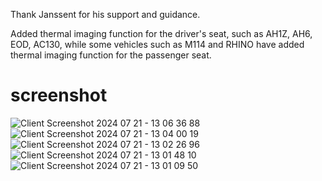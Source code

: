 Thank Janssent for his support and guidance.

Added thermal imaging function for the driver's seat, such as AH1Z, AH6, EOD, AC130, while some vehicles such as M114 and RHINO have added thermal imaging function for the passenger seat.
# screenshot
![Client Screenshot 2024 07 21 - 13 06 36 88](https://github.com/user-attachments/assets/ec92238e-b413-4482-8b95-e65510ea8feb)
![Client Screenshot 2024 07 21 - 13 04 00 19](https://github.com/user-attachments/assets/dbf11fc6-2a70-4571-8726-f7eec381e4bc)
![Client Screenshot 2024 07 21 - 13 02 26 96](https://github.com/user-attachments/assets/7eafdb5f-9d17-4ae5-b466-c830f75914e4)
![Client Screenshot 2024 07 21 - 13 01 48 10](https://github.com/user-attachments/assets/cc5b51b7-0ea8-49d8-8ea4-382f32668f44)
![Client Screenshot 2024 07 21 - 13 01 09 50](https://github.com/user-attachments/assets/74b05d51-0487-455b-89c4-f3dc4144bbd8)
